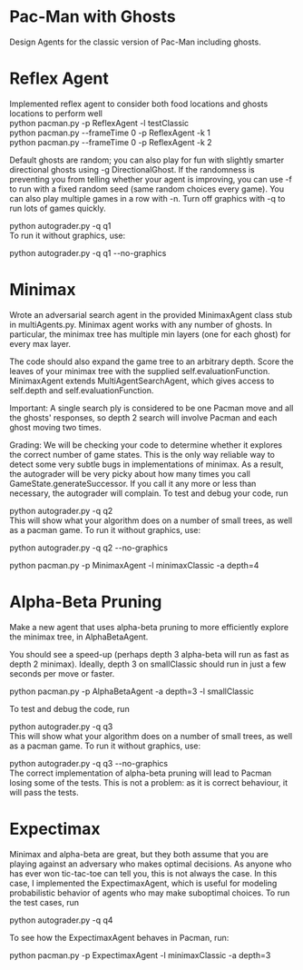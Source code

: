 # Pac-Man with Ghosts
Design Agents for the classic version of Pac-Man including ghosts.

# Reflex Agent
Implemented reflex agent to consider both food locations and ghosts locations to perform well <br />
python pacman.py -p ReflexAgent -l testClassic <br />
python pacman.py --frameTime 0 -p ReflexAgent -k 1 <br />
python pacman.py --frameTime 0 -p ReflexAgent -k 2 <br />

Default ghosts are random; you can also play for fun with slightly smarter directional ghosts using -g DirectionalGhost. If the randomness is preventing you from telling whether your agent is improving, you can use -f to run with a fixed random seed (same random choices every game). You can also play multiple games in a row with -n. Turn off graphics with -q to run lots of games quickly. <br />

python autograder.py -q q1 <br />
To run it without graphics, use: <br />

python autograder.py -q q1 --no-graphics

# Minimax
Wrote an adversarial search agent in the provided MinimaxAgent class stub in multiAgents.py. Minimax agent works with any number of ghosts. In particular, the minimax tree has multiple min layers (one for each ghost) for every max layer.

The code should also expand the game tree to an arbitrary depth. Score the leaves of your minimax tree with the supplied self.evaluationFunction. MinimaxAgent extends MultiAgentSearchAgent, which gives access to self.depth and self.evaluationFunction. <br />

Important: A single search ply is considered to be one Pacman move and all the ghosts' responses, so depth 2 search will involve Pacman and each ghost moving two times. <br />

Grading: We will be checking your code to determine whether it explores the correct number of game states. This is the only way reliable way to detect some very subtle bugs in implementations of minimax. As a result, the autograder will be very picky about how many times you call GameState.generateSuccessor. If you call it any more or less than necessary, the autograder will complain. To test and debug your code, run <br />

python autograder.py -q q2 <br />
This will show what your algorithm does on a number of small trees, as well as a pacman game. To run it without graphics, use: <br />

python autograder.py -q q2 --no-graphics <br />

python pacman.py -p MinimaxAgent -l minimaxClassic -a depth=4

# Alpha-Beta Pruning

Make a new agent that uses alpha-beta pruning to more efficiently explore the minimax tree, in AlphaBetaAgent.

You should see a speed-up (perhaps depth 3 alpha-beta will run as fast as depth 2 minimax). Ideally, depth 3 on smallClassic should run in just a few seconds per move or faster. <br />

python pacman.py -p AlphaBetaAgent -a depth=3 -l smallClassic <br />

To test and debug the code, run <br />

python autograder.py -q q3 <br />
This will show what your algorithm does on a number of small trees, as well as a pacman game. To run it without graphics, use: <br />

python autograder.py -q q3 --no-graphics <br />
The correct implementation of alpha-beta pruning will lead to Pacman losing some of the tests. This is not a problem: as it is correct behaviour, it will pass the tests. <br />

# Expectimax
Minimax and alpha-beta are great, but they both assume that you are playing against an adversary who makes optimal decisions. As anyone who has ever won tic-tac-toe can tell you, this is not always the case. In this case, I implemented the ExpectimaxAgent, which is useful for modeling probabilistic behavior of agents who may make suboptimal choices. To run the test cases, run <br />

python autograder.py -q q4 <br />

To see how the ExpectimaxAgent behaves in Pacman, run: <br />

python pacman.py -p ExpectimaxAgent -l minimaxClassic -a depth=3
